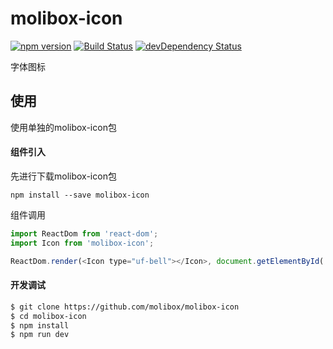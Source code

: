 # molibox-icon
[![npm version](https://img.shields.io/npm/v/molibox-icon.svg)](https://www.npmjs.com/package/molibox-icon)
[![Build Status](https://img.shields.io/travis/molibox/generator-molibox/master.svg)](https://travis-ci.org/molibox/molibox-icon)
[![devDependency Status](https://img.shields.io/david/dev/molibox/molibox-icon.svg)](https://david-dm.org/molibox/molibox-icon#info=devDependencies)

字体图标

## 使用

使用单独的molibox-icon包
#### 组件引入
先进行下载molibox-icon包
```
npm install --save molibox-icon
```
组件调用
```js
import ReactDom from 'react-dom';
import Icon from 'molibox-icon';

ReactDom.render(<Icon type="uf-bell"></Icon>, document.getElementById('target'))

```





#### 开发调试

```sh
$ git clone https://github.com/molibox/molibox-icon
$ cd molibox-icon
$ npm install
$ npm run dev
```